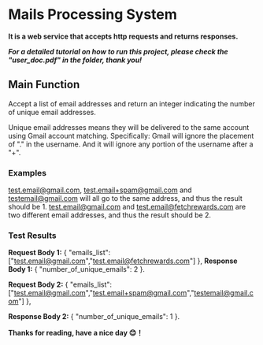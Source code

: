 # Mails Processing System

**It is a web service that accepts http requests and returns responses.**

***For a detailed tutorial on how to run this project, please check the "user_doc.pdf" in the folder, thank you!***

## Main Function
Accept a list of email addresses and return an integer indicating the number of unique email addresses.

Unique email addresses means they will be delivered to the same account using Gmail account matching. Specifically: Gmail will ignore the placement of "." in the username. And it will ignore any portion of the username after a "+".

### Examples
test.email@gmail.com, test.email+spam@gmail.com and testemail@gmail.com will all go to the same address, and thus the result should be 1.
test.email@gmail.com and test.email@fetchrewards.com are two different email addresses, and thus the result should be 2.

### Test Results
**Request Body 1:**
{
  "emails_list":["test.email@gmail.com","test.email@fetchrewards.com"]
},
**Response Body 1:**
{
    "number_of_unique_emails": 2
}.

**Request Body 2:**
{
"emails_list":["test.email@gmail.com","test.email+spam@gmail.com","testemail@gmail.com"]
},

**Response Body 2:**
{
    "number_of_unique_emails": 1
}.

**Thanks for reading, have a nice day 😊！**


